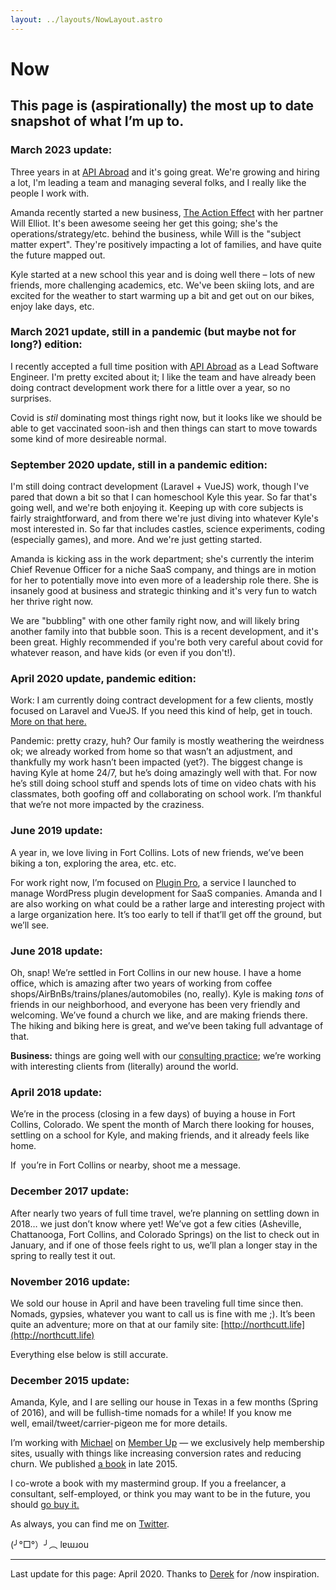 ```yaml
---
layout: ../layouts/NowLayout.astro
---
```


# Now

## This page is (aspirationally) the most up to date snapshot of what I’m up to.

### March 2023 update:

Three years in at [API Abroad](https://apiabroad.com/) and it's going great. We're growing and hiring a lot, I'm leading a team and managing several folks, and I really like the people I work with.

Amanda recently started a new business, [The Action Effect](https://www.theactioneffect.com/) with her partner Will Elliot. It's been awesome seeing her get this going; she's the operations/strategy/etc. behind the business, while Will is the "subject matter expert". They're positively impacting a lot of families, and have quite the future mapped out.

Kyle started at a new school this year and is doing well there – lots of new friends, more challenging academics, etc. We've been skiing lots, and are excited for the weather to start warming up a bit and get out on our bikes, enjoy lake days, etc.

### March 2021 update, still in a pandemic (but maybe not for long?) edition:

I recently accepted a full time position with [API Abroad](https://apiabroad.com) as a Lead Software Engineer. I'm pretty excited about it; I like the team and have already been doing contract development work there for a little over a year, so no surprises.

Covid is _stil_ dominating most things right now, but it looks like we should be able to get vaccinated soon-ish and then things can start to move towards some kind of more desireable normal.

### September 2020 update, still in a pandemic edition:

I'm still doing contract development (Laravel + VueJS) work, though I've pared that down a bit so that I can homeschool Kyle this year. So far that's going well, and we're both enjoying it. Keeping up with core subjects is fairly straightforward, and from there we're just diving into whatever Kyle's most interested in. So far that includes castles, science experiments, coding (especially games), and more. And we're just getting started.

Amanda is kicking ass in the work department; she's currently the interim Chief Revenue Officer for a niche SaaS company, and things are in motion for her to potentially move into even more of a leadership role there. She is insanely good at business and strategic thinking and it's very fun to watch her thrive right now.

We are "bubbling" with one other family right now, and will likely bring another family into that bubble soon. This is a recent development, and it's been great. Highly recommended if you're both very careful about covid for whatever reason, and have kids (or even if you don't!).

### April 2020 update, pandemic edition:

Work: I am currently doing contract development for a few clients, mostly focused on Laravel and VueJS. If you need this kind of help, get in touch. [More on that here.](https://travisnorthcutt.com/work-with-me/)

Pandemic: pretty crazy, huh? Our family is mostly weathering the weirdness ok; we already worked from home so that wasn’t an adjustment, and thankfully my work hasn’t been impacted (yet?). The biggest change is having Kyle at home 24/7, but he’s doing amazingly well with that. For now he’s still doing school stuff and spends lots of time on video chats with his classmates, both goofing off and collaborating on school work. I’m thankful that we’re not more impacted by the craziness.

### June 2019 update:

A year in, we love living in Fort Collins. Lots of new friends, we’ve been biking a ton, exploring the area, etc. etc.

For work right now, I’m focused on [Plugin Pro](https://pluginpro.dev), a service I launched to manage WordPress plugin development for SaaS companies. Amanda and I are also working on what could be a rather large and interesting project with a large organization here. It’s too early to tell if that’ll get off the ground, but we’ll see.

### June 2018 update:

Oh, snap! We’re settled in Fort Collins in our new house. I have a home office, which is amazing after two years of working from coffee shops/AirBnBs/trains/planes/automobiles (no, really). Kyle is making *tons* of friends in our neighborhood, and everyone has been very friendly and welcoming. We’ve found a church we like, and are making friends there. The hiking and biking here is great, and we’ve been taking full advantage of that.

**Business:** things are going well with our [consulting practice](http://memberup.co/services); we’re working with interesting clients from (literally) around the world.

### April 2018 update:

We’re in the process (closing in a few days) of buying a house in Fort Collins, Colorado. We spent the month of March there looking for houses, settling on a school for Kyle, and making friends, and it already feels like home.

If  you’re in Fort Collins or nearby, shoot me a message.

### December 2017 update:

After nearly two years of full time travel, we’re planning on settling down in 2018… we just don’t know where yet! We’ve got a few cities (Asheville, Chattanooga, Fort Collins, and Colorado Springs) on the list to check out in January, and if one of those feels right to us, we’ll plan a longer stay in the spring to really test it out.

### November 2016 update:

We sold our house in April and have been traveling full time since then. Nomads, gypsies, whatever you want to call us is fine with me ;). It’s been quite an adventure; more on that at our family site: [http://northcutt.life](http://northcutt.life)

Everything else below is still accurate.

### December 2015 update:

Amanda, Kyle, and I are selling our house in Texas in a few months (Spring of 2016), and will be fullish-time nomads for a while! If you know me well, email/tweet/carrier-pigeon me for more details.

I’m working with [Michael](https://elsteele.com/) on [Member Up](https://memberup.co/) — we exclusively help membership sites, usually with things like increasing conversion rates and reducing churn. We published [a book](https://gumroad.com/l/memberup) in late 2015.

I co-wrote a book with my mastermind group. If you a freelancer, a consultant, self-employed, or think you may want to be in the future, you should [go buy it.](http://travisnorthcutt.com/buy-our-book/)

As always, you can find me on [Twitter](http://www.twitter.com/tnorthcutt).

(╯°□°）╯︵ lɐɯɹou

---

Last update for this page: April 2020. Thanks to [Derek](http://nownownow.com/about) for /now inspiration.
